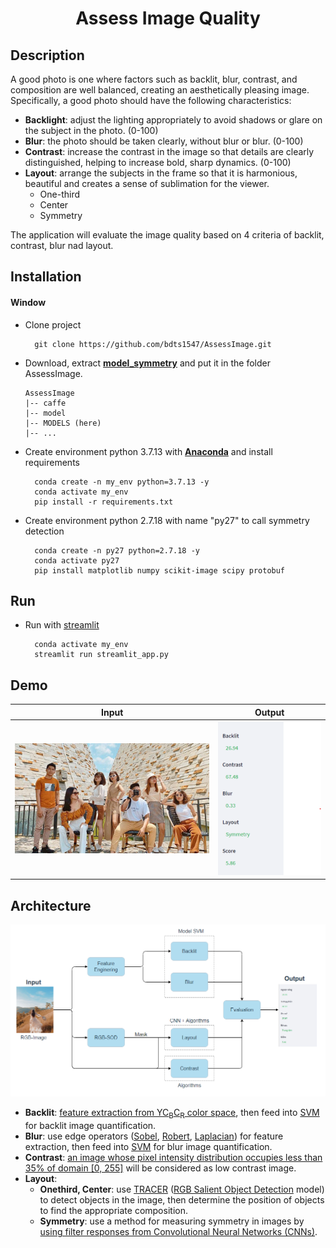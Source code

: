 <div align="center">
  <h1> Assess Image Quality </h1>
</div>

## Description
A good photo is one where factors such as backlit, blur, contrast, and composition are well balanced, creating an aesthetically pleasing image. Specifically, a good photo should have the following characteristics:
+ **Backlight**: adjust the lighting appropriately to avoid shadows or glare on the subject in the photo. (0-100)
+ **Blur**: the photo should be taken clearly, without blur or blur. (0-100)
+ **Contrast**: increase the contrast in the image so that details are clearly distinguished, helping to increase bold, sharp dynamics. (0-100)
+ **Layout**: arrange the subjects in the frame so that it is harmonious, beautiful and creates a sense of sublimation for the viewer.
  - One-third
  - Center
  - Symmetry

The application will evaluate the image quality based on 4 criteria of backlit, contrast, blur nad layout.

## Installation
#### Window
- Clone project
  ```
    git clone https://github.com/bdts1547/AssessImage.git
  ```
- Download, extract **[model_symmetry](https://drive.google.com/file/d/1O5nzjuWbkFM68sFY2qYj6uFI0H14FOkZ/view?usp=share_link)** and put it in the folder AssessImage.
  ```
  AssessImage
  |-- caffe
  |-- model
  |-- MODELS (here)
  |-- ...
  ```
- Create environment python 3.7.13 with **[Anaconda](https://www.anaconda.com/)** and install requirements
  ```
    conda create -n my_env python=3.7.13 -y
    conda activate my_env
    pip install -r requirements.txt
  ```
- Create environment python 2.7.18 with name "py27" to call symmetry detection
  ```
    conda create -n py27 python=2.7.18 -y
    conda activate py27
    pip install matplotlib numpy scikit-image scipy protobuf
  ```


## Run

- Run with [streamlit](https://streamlit.io/)
  ```
    conda activate my_env
    streamlit run streamlit_app.py
  ```
  
## Demo
Input          |  Output
:-------------------------:|:-------------------------:
![](img/symmetry_48.png)  |  ![](img/sym48.png)

## Architecture
![](img/ArchitectureAIQ.png)

- **Backlit**: [feature extraction from YC<sub>B</sub>C<sub>R</sub> color space](https://www.spiedigitallibrary.org/conference-proceedings-of-spie/8292/1/Detection-of-backlight-images-using-chrominance/10.1117/12.906114.short?SSO=1), then feed into [SVM](https://en.wikipedia.org/wiki/Support_vector_machine) for backlit image quantification.
- **Blur**: use edge operators ([Sobel](https://en.wikipedia.org/wiki/Sobel_operator), [Robert](https://en.wikipedia.org/wiki/Roberts_cross), [Laplacian](https://en.wikipedia.org/wiki/Laplace_operator)) for feature extraction, then feed into [SVM](https://en.wikipedia.org/wiki/Support_vector_machine) for blur image quantification.
- **Contrast**: [an image whose pixel intensity distribution occupies less than 35% of domain [0, 255]](https://www.geeksforgeeks.org/detecting-low-contrast-images-with-opencv-scikit-image-and-python/) will be considered as low contrast image.
- **Layout**: 
  + **Onethird, Center**: use [TRACER](https://ojs.aaai.org/index.php/AAAI/article/view/21633) ([RGB Salient Object Detection](https://paperswithcode.com/task/salient-object-detection) model) to detect objects in the image, then determine the position of objects to find the appropriate composition.
  + **Symmetry**: use a method for measuring symmetry in images by [using filter responses from Convolutional Neural Networks (CNNs)](https://www.mdpi.com/2073-8994/8/12/144).
